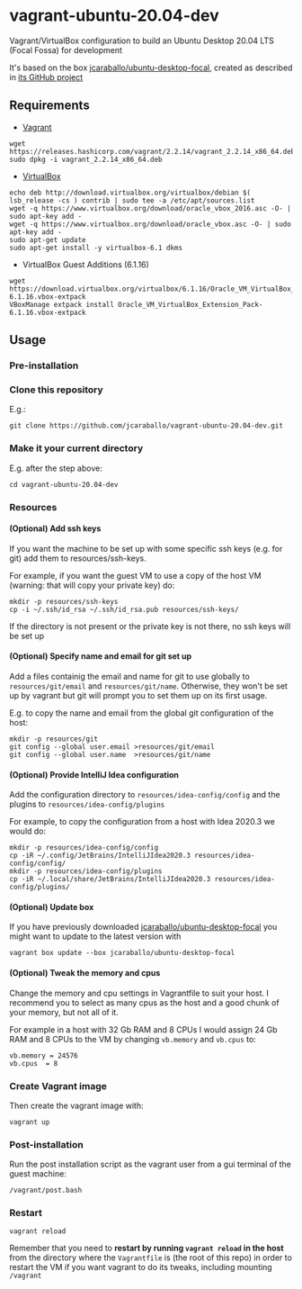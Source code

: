 # vagrant-ubuntu-20.04-dev

Vagrant/VirtualBox configuration to build an Ubuntu Desktop 20.04 LTS (Focal Fossa) for development

It's based on the box [jcaraballo/ubuntu-desktop-focal](https://app.vagrantup.com/jcaraballo/boxes/ubuntu-desktop-focal),
created as described in [its GitHub project](https://github.com/jcaraballo/vagrant-box-ubuntu-desktop-focal)

## Requirements

* [Vagrant](https://www.vagrantup.com/downloads.html)
```
wget https://releases.hashicorp.com/vagrant/2.2.14/vagrant_2.2.14_x86_64.deb
sudo dpkg -i vagrant_2.2.14_x86_64.deb
```

* [VirtualBox](https://www.virtualbox.org/wiki/Linux_Downloads)
```
echo deb http://download.virtualbox.org/virtualbox/debian $( lsb_release -cs ) contrib | sudo tee -a /etc/apt/sources.list
wget -q https://www.virtualbox.org/download/oracle_vbox_2016.asc -O- | sudo apt-key add -
wget -q https://www.virtualbox.org/download/oracle_vbox.asc -O- | sudo apt-key add -
sudo apt-get update
sudo apt-get install -y virtualbox-6.1 dkms
```

* VirtualBox Guest Additions (6.1.16)
```
wget https://download.virtualbox.org/virtualbox/6.1.16/Oracle_VM_VirtualBox_Extension_Pack-6.1.16.vbox-extpack
VBoxManage extpack install Oracle_VM_VirtualBox_Extension_Pack-6.1.16.vbox-extpack
```

## Usage

### Pre-installation

### Clone this repository
E.g.:
```
git clone https://github.com/jcaraballo/vagrant-ubuntu-20.04-dev.git
```

### Make it your current directory
E.g. after the step above:
```
cd vagrant-ubuntu-20.04-dev
```

### Resources

#### (Optional) Add ssh keys

If you want the machine to be set up with some specific ssh keys (e.g. for git)
add them to resources/ssh-keys.

For example, if you want the guest VM to use a copy of the host VM (warning: that will copy your private key) do:

```
mkdir -p resources/ssh-keys
cp -i ~/.ssh/id_rsa ~/.ssh/id_rsa.pub resources/ssh-keys/
```

If the directory is not present or the private key is not there, no ssh keys will be set up


#### (Optional) Specify name and email for git set up

Add a files containig the email and name for git to use globally to `resources/git/email` and `resources/git/name`. Otherwise, they won't be set up by vagrant but git will prompt you to set them up on its first usage.

E.g. to copy the name and email from the global git configuration of the host:
```
mkdir -p resources/git
git config --global user.email >resources/git/email
git config --global user.name  >resources/git/name
```

#### (Optional) Provide IntelliJ Idea configuration

Add the configuration directory to `resources/idea-config/config` and the plugins to `resources/idea-config/plugins`

For example, to copy the configuration from a host with Idea 2020.3 we would do:
```
mkdir -p resources/idea-config/config
cp -iR ~/.config/JetBrains/IntelliJIdea2020.3 resources/idea-config/config/
mkdir -p resources/idea-config/plugins
cp -iR ~/.local/share/JetBrains/IntelliJIdea2020.3 resources/idea-config/plugins/
```

#### (Optional) Update box

If you have previously downloaded [jcaraballo/ubuntu-desktop-focal](https://app.vagrantup.com/jcaraballo/boxes/ubuntu-desktop-focal) you might want to update to the latest version with
```
vagrant box update --box jcaraballo/ubuntu-desktop-focal
```

#### (Optional) Tweak the memory and cpus
Change the memory and cpu settings in Vagrantfile to suit your host. I recommend you to select as many cpus as the host and a good chunk of your memory, but not all of it.

For example in a host with 32 Gb RAM and 8 CPUs I would assign 24 Gb RAM and 8 CPUs to the VM by changing `vb.memory` and `vb.cpus` to:
```
vb.memory = 24576
vb.cpus  = 8
```


### Create Vagrant image

Then create the vagrant image with:

```
vagrant up
```

### Post-installation

Run the post installation script as the vagrant user from a gui terminal of the guest machine:
```
/vagrant/post.bash
```

### Restart
```
vagrant reload
```
Remember that you need to **restart by running `vagrant reload` in the host** from the directory where the `Vagrantfile` is (the root of this repo) in order to restart the VM if you want vagrant to do its tweaks, including mounting `/vagrant`
